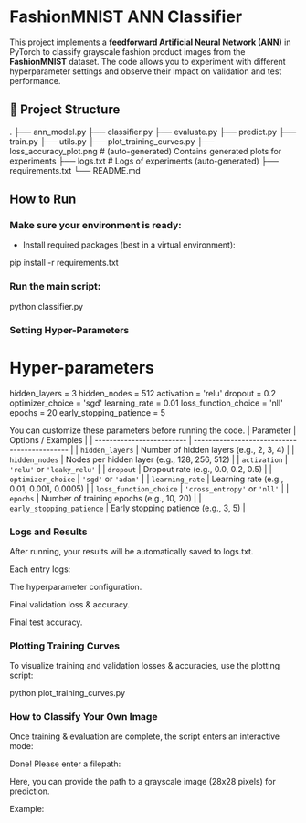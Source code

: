 # FashionMNIST ANN Classifier

This project implements a **feedforward Artificial Neural Network (ANN)** in PyTorch to classify grayscale fashion product images from the **FashionMNIST** dataset. The code allows you to experiment with different hyperparameter settings and observe their impact on validation and test performance.

## 📂 Project Structure

.
├── ann_model.py
├── classifier.py
├── evaluate.py
├── predict.py
├── train.py
├── utils.py
├── plot_training_curves.py
├── loss_accuracy_plot.png # (auto-generated) Contains generated plots for experiments
├── logs.txt # Logs of experiments (auto-generated)
├── requirements.txt
└── README.md


## How to Run

### Make sure your environment is ready:

- Install required packages (best in a virtual environment):

pip install -r requirements.txt

### Run the main script:

python classifier.py


### Setting Hyper-Parameters

# Hyper-parameters
hidden_layers = 3
hidden_nodes = 512
activation = 'relu'
dropout = 0.2
optimizer_choice = 'sgd'
learning_rate = 0.01
loss_function_choice = 'nll'
epochs = 20
early_stopping_patience = 5

You can customize these parameters before running the code.
| Parameter                 | Options / Examples                           |
| ------------------------- | -------------------------------------------- |
| `hidden_layers`           | Number of hidden layers (e.g., 2, 3, 4)      |
| `hidden_nodes`            | Nodes per hidden layer (e.g., 128, 256, 512) |
| `activation`              | `'relu'` or `'leaky_relu'`                   |
| `dropout`                 | Dropout rate (e.g., 0.0, 0.2, 0.5)           |
| `optimizer_choice`        | `'sgd'` or `'adam'`                          |
| `learning_rate`           | Learning rate (e.g., 0.01, 0.001, 0.0005)    |
| `loss_function_choice`    | `'cross_entropy'` or `'nll'`                 |
| `epochs`                  | Number of training epochs (e.g., 10, 20)     |
| `early_stopping_patience` | Early stopping patience (e.g., 3, 5)         |


### Logs and Results
After running, your results will be automatically saved to logs.txt.

Each entry logs:

The hyperparameter configuration.

Final validation loss & accuracy.

Final test accuracy.

### Plotting Training Curves
To visualize training and validation losses & accuracies, use the plotting script:

python plot_training_curves.py


### How to Classify Your Own Image
Once training & evaluation are complete, the script enters an interactive mode:

Done!
Please enter a filepath:

Here, you can provide the path to a grayscale image (28x28 pixels) for prediction.

Example: